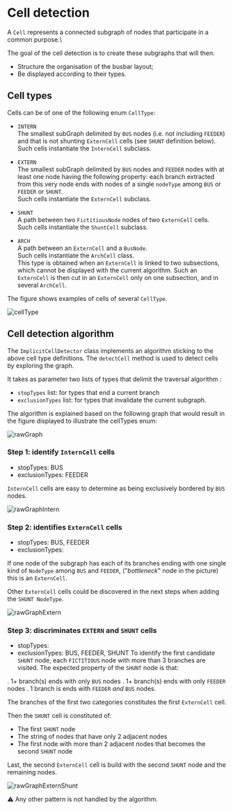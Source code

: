 # Cell detection

A `Cell` represents a connected subgraph of nodes that participate in a common purpose.\

The goal of the cell detection is to create these subgraphs that will then:

* Structure the organisation of the busbar layout;
* Be displayed according to their types.

## Cell types

Cells can be of one of the following enum `CellType`:

- `INTERN`\
The smallest subGraph delimited by `BUS` nodes (i.e. not including `FEEDER`) and that is not shunting `ExternCell` cells (see `SHUNT` definition below).\
Such cells instantiate the `InternCell` subclass.  

- `EXTERN`\
The smallest subGraph delimited by `BUS` nodes and `FEEDER` nodes with at least one node having the following property: each branch extracted from this very node ends with nodes of a single `nodeType` among `BUS` or `FEEDER` or `SHUNT`.\
Such cells instantiate the `ExternCell` subclass.  

- `SHUNT`\
A path between two `FictitiousNode` nodes of two `ExternCell` cells.\
Such cells instantiate the `ShuntCell` subclass.  

- `ARCH`\
A path between an `ExternCell` and a `BusNode`.\
Such cells instantiate the `ArchCell` class. \
This type is obtained when an `ExternCell` is linked to two subsections, which cannot be displayed with the current algorithm.
Such an `ExternCell` is then cut in an `ExternCell` only on one subsection, and in several `ArchCell`.

The figure shows examples of cells of several `CellType`.  

![cellType](/_static/img/cellTypes.svg)

## Cell detection algorithm

The `ImplicitCellDetector` class implements an algorithm sticking to the above cell type definitions.
The `detectCell` method is used to detect cells by exploring the graph.

It takes as parameter two lists of types that delimit the traversal algorithm :

* `stopTypes` list: for types that end a current branch
* `exclusionTypes` list: for types that invalidate the current subgraph.

The algorithm is explained based on the following graph that would result in the figure displayed to illustrate the cellTypes enum:

![rawGraph](/_static/img/rawGraph.svg)

### Step 1: identify `InternCell` cells

- stopTypes: BUS
- exclusionTypes: FEEDER

`InternCell` cells are easy to determine as being exclusively bordered by `BUS` nodes.

![rawGraphIntern](/_static/img/rawGraphIntern.svg)

### Step 2: identifies `ExternCell` cells

- stopTypes: BUS, FEEDER
- exclusionTypes: 

If one node of the subgraph has each of its branches ending with one single kind of `NodeType` among `BUS` and `FEEDER`, ("_bottleneck_" node in the picture) this is an `ExternCell`.

Other `ExternCell` cells could be discovered in the next steps when adding the `SHUNT NodeType`.

![rawGraphExtern](/_static/img/rawGraphExtern.svg)

### Step 3: discriminates `EXTERN` and `SHUNT` cells

- stopTypes: 
- exclusionTypes: BUS, FEEDER, SHUNT
  To identify the first candidate `SHUNT` node, each `FICTITIOUS` node with more than 3 branches are visited. The expected property of the `SHUNT` node is that:

. 1+ branch(s) ends with only `BUS` nodes
. 1+ branch(s) ends with only `FEEDER` nodes
. 1 branch is ends with `FEEDER` *and* `BUS` nodes.

The branches of the first two categories constitutes the first `ExternCell` cell.

Then the `SHUNT` cell is constituted of:

* The first `SHUNT` node
* The string of nodes that have only 2 adjacent nodes
* The first node with more than 2 adjacent nodes that becomes the second `SHUNT` node

Last, the second `ExternCell` cell is build with the second `SHUNT` node and the remaining nodes.

![rawGraphExternShunt](/_static/img/rawGraphExternShunt.svg)


⚠️ Any other pattern is not handled by the algorithm.
